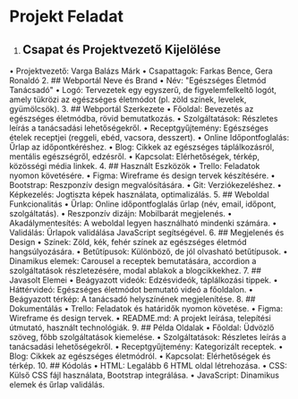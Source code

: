 # Projekt Feladat

1. ## Csapat és Projektvezető Kijelölése
•	Projektvezető: Varga Balázs Márk
•	Csapattagok: Farkas Bence, Gera Ronaldó
2. ## Webportál Neve és Brand
•	Név: "Egészséges Életmód Tanácsadó"
•	Logó: Tervezetek egy egyszerű, de figyelemfelkeltő logót, amely tükrözi az egészséges életmódot (pl. zöld színek, levelek, gyümölcsök).
3. ## Webportál Szerkezete
•	Főoldal: Bevezetés az egészséges életmódba, rövid bemutatkozás.
•	Szolgáltatások: Részletes leírás a tanácsadási lehetőségekről.
•	Receptgyűjtemény: Egészséges ételek receptjei (reggeli, ebéd, vacsora, desszert).
•	Online Időpontfoglalás: Űrlap az időpontkéréshez.
•	Blog: Cikkek az egészséges táplálkozásról, mentális egészségről, edzésről.
•	Kapcsolat: Elérhetőségek, térkép, közösségi média linkek.
4. ## Használt Eszközök
•	Trello: Feladatok nyomon követésére.
•	Figma: Wireframe és design tervek készítésére.
•	Bootstrap: Reszponzív design megvalósítására.
•	Git: Verziókezeléshez.
•	Képkezelés: Jogtiszta képek használata, optimalizálás.
5. ## Weboldal Funkcionalitás
•	Űrlap: Online időpontfoglalás űrlap (név, email, időpont, szolgáltatás).
•	Reszponzív dizájn: Mobilbarát megjelenés.
•	Akadálymentesítés: A weboldal legyen használható mindenki számára.
•	Validálás: Űrlapok validálása JavaScript segítségével.
6. ## Megjelenés és Design
•	Színek: Zöld, kék, fehér színek az egészséges életmód hangsúlyozására.
•	Betűtípusok: Különböző, de jól olvasható betűtípusok.
•	Dinamikus elemek: Carousel a receptek bemutatására, accordion a szolgáltatások részletezésére, modal ablakok a blogcikkekhez.
7. ## Javasolt Elemei
•	Beágyazott videók: Edzésvideók, táplálkozási tippek.
•	Háttérvideó: Egészséges életmódot bemutató videó a főoldalon.
•	Beágyazott térkép: A tanácsadó helyszínének megjelenítése.
8. ## Dokumentálás
•	Trello: Feladatok és határidők nyomon követése.
•	Figma: Wireframe és design tervek.
•	README.md: A projekt leírása, telepítési útmutató, használt technológiák.
9. ## Példa Oldalak
•	Főoldal: Üdvözlő szöveg, főbb szolgáltatások kiemelése.
•	Szolgáltatások: Részletes leírás a tanácsadási lehetőségekről.
•	Receptgyűjtemény: Kategorizált receptek.
•	Blog: Cikkek az egészséges életmódról.
•	Kapcsolat: Elérhetőségek és térkép.
10. ## Kódolás
•	HTML: Legalább 6 HTML oldal létrehozása.
•	CSS: Külső CSS fájl használata, Bootstrap integrálása.
•	JavaScript: Dinamikus elemek és űrlap validálás.
